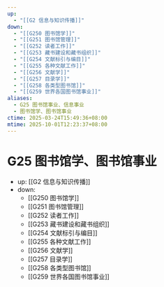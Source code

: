 ```yaml
---
up:
  - "[[G2 信息与知识传播]]"
down:
  - "[[G250 图书馆学]]"
  - "[[G251 图书馆管理]]"
  - "[[G252 读者工作]]"
  - "[[G253 藏书建设和藏书组织]]"
  - "[[G254 文献标引与编目]]"
  - "[[G255 各种文献工作]]"
  - "[[G256 文献学]]"
  - "[[G257 目录学]]"
  - "[[G258 各类型图书馆]]"
  - "[[G259 世界各国图书馆事业]]"
aliases:
  - G25 图书馆事业、信息事业
  - 图书馆学、图书馆事业
ctime: 2025-03-24T15:49:36+08:00
mtime: 2025-10-01T12:23:37+08:00
---
```


# G25 图书馆学、图书馆事业

- up: [[G2 信息与知识传播]]
- down:	
	- [[G250 图书馆学]]
	- [[G251 图书馆管理]]
	- [[G252 读者工作]]
	- [[G253 藏书建设和藏书组织]]
	- [[G254 文献标引与编目]]
	- [[G255 各种文献工作]]
	- [[G256 文献学]]
	- [[G257 目录学]]
	- [[G258 各类型图书馆]]
	- [[G259 世界各国图书馆事业]]
	
